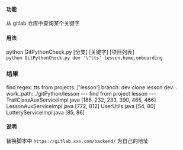 #### 功能
从 gitlab 仓库中查询某个关键字

#### 用法
python GitPythonCheck.py [分支] [关键字] [项目列表]<br>
`python GitPythonCheck.py dev '\"tts' lesson,home,onboarding`

### 结果
find regex: tts from projects: ['lesson'] branch: dev
clone lesson dev...
work_path: ./gitPython/lesson
--- find from project lesson ---
TrailClassAuxServiceImpl.java
[186, 232, 233, 390, 465, 466]
LessonAuxServiceImpl.java
[772, 812]
UserUtils.java
[54, 80]
LotteryServiceImpl.java
[85, 86]

#### 说明
替换脚本中  `https://gitlab.xxx.com/backend/` 为自己的地址
